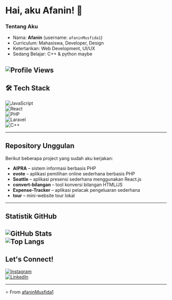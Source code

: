 # Hai, aku Afanin! 👋

### Tentang Aku
-  Nama: **Afanin** (username: `afaninMusfida1`)
-  Curriculum: Mahasiswa, Developer, Design
-  Ketertarikan: Web Development, UI/UX
-  Sedang Belajar: C++ & python maybe

![Profile Views](https://komarev.com/ghpvc/?username=afaninMusfida1&style=flat-square&color=blue)
---

## 🛠️ Tech Stack
![JavaScript](https://img.shields.io/badge/JavaScript-F7DF1E?style=for-the-badge&logo=javascript&logoColor=black)  
![React](https://img.shields.io/badge/React-61DAFB?style=for-the-badge&logo=react&logoColor=black)  
![PHP](https://img.shields.io/badge/PHP-777BB4?style=for-the-badge&logo=php&logoColor=white)  
![Laravel](https://img.shields.io/badge/Laravel-FF2D20?style=for-the-badge&logo=laravel&logoColor=white)  
![C++](https://img.shields.io/badge/C++-00599C?style=for-the-badge&logo=cplusplus&logoColor=white)


---

##  Repository Unggulan
Berikut beberapa project yang sudah aku kerjakan:
- **AIPRA** – sistem informasi berbasis PHP
- **evote** – aplikasi pemilihan online sederhana berbasis PHP
- **Seattle** – aplikasi presensi sederhana menggunakan React.js
- **convert-bilangan** – tool konversi bilangan HTML/JS
- **Expense-Tracker** – aplikasi pelacak pengeluaran sederhana
- **tour** – mini-website tour lokal

---

##  Statistik GitHub
![GitHub Stats](https://github-readme-stats.vercel.app/api?username=afaninMusfida1&show_icons=true&theme=tokyonight)  
![Top Langs](https://github-readme-stats.vercel.app/api/top-langs/?username=afaninMusfida1&layout=compact&theme=tokyonight)
---

##  Let's Connect!
[![Instagram](https://img.shields.io/badge/Instagram-E4405F?style=for-the-badge&logo=instagram&logoColor=white)](https://www.instagram.com/afaniwn)  
[![LinkedIn](https://img.shields.io/badge/LinkedIn-0A66C2?style=for-the-badge&logo=linkedin&logoColor=white)](https://www.linkedin.com/in/afanin-musfida-414833317)

---

⭐️ From [afaninMusfida1](https://github.com/afaninMusfida1)
